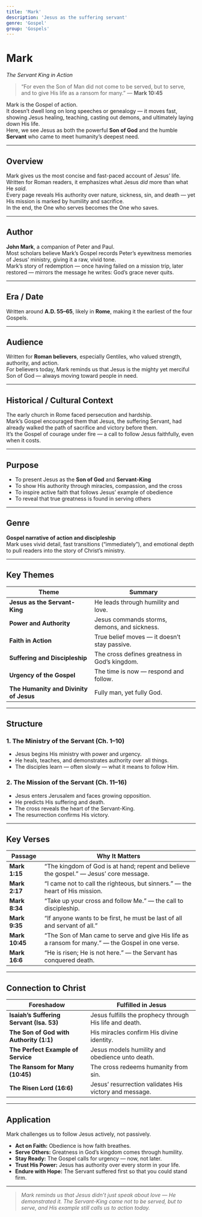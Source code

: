 ```yaml
---
title: 'Mark'
description: 'Jesus as the suffering servant'
genre: 'Gospel'
group: 'Gospels'
---
```


# Mark  
*The Servant King in Action*

> “For even the Son of Man did not come to be served, but to serve, and to give His life as a ransom for many.” — **Mark 10:45**

Mark is the Gospel of action.  
It doesn’t dwell long on long speeches or genealogy — it moves fast, showing Jesus healing, teaching, casting out demons, and ultimately laying down His life.  
Here, we see Jesus as both the powerful **Son of God** and the humble **Servant** who came to meet humanity’s deepest need.

---

## Overview  
Mark gives us the most concise and fast-paced account of Jesus’ life.  
Written for Roman readers, it emphasizes what Jesus *did* more than what He *said*.  
Every page reveals His authority over nature, sickness, sin, and death — yet His mission is marked by humility and sacrifice.  
In the end, the One who serves becomes the One who saves.

---

## Author  
**John Mark**, a companion of Peter and Paul.  
Most scholars believe Mark’s Gospel records Peter’s eyewitness memories of Jesus’ ministry, giving it a raw, vivid tone.  
Mark’s story of redemption — once having failed on a mission trip, later restored — mirrors the message he writes: God’s grace never quits.

---

## Era / Date  
Written around **A.D. 55–65**, likely in **Rome**, making it the earliest of the four Gospels.

---

## Audience  
Written for **Roman believers**, especially Gentiles, who valued strength, authority, and action.  
For believers today, Mark reminds us that Jesus is the mighty yet merciful Son of God — always moving toward people in need.

---

## Historical / Cultural Context  
The early church in Rome faced persecution and hardship.  
Mark’s Gospel encouraged them that Jesus, the suffering Servant, had already walked the path of sacrifice and victory before them.  
It’s the Gospel of courage under fire — a call to follow Jesus faithfully, even when it costs.

---

## Purpose  
- To present Jesus as the **Son of God** and **Servant-King**  
- To show His authority through miracles, compassion, and the cross  
- To inspire active faith that follows Jesus’ example of obedience  
- To reveal that true greatness is found in serving others  

---

## Genre  
**Gospel narrative of action and discipleship**  
Mark uses vivid detail, fast transitions (“immediately”), and emotional depth to pull readers into the story of Christ’s ministry.

---

## Key Themes  

| Theme | Summary |
|-------|----------|
| **Jesus as the Servant-King** | He leads through humility and love. |
| **Power and Authority** | Jesus commands storms, demons, and sickness. |
| **Faith in Action** | True belief moves — it doesn’t stay passive. |
| **Suffering and Discipleship** | The cross defines greatness in God’s kingdom. |
| **Urgency of the Gospel** | The time is now — respond and follow. |
| **The Humanity and Divinity of Jesus** | Fully man, yet fully God. |

---

## Structure  

### 1. The Ministry of the Servant (Ch. 1–10)
- Jesus begins His ministry with power and urgency.  
- He heals, teaches, and demonstrates authority over all things.  
- The disciples learn — often slowly — what it means to follow Him.  

### 2. The Mission of the Servant (Ch. 11–16)
- Jesus enters Jerusalem and faces growing opposition.  
- He predicts His suffering and death.  
- The cross reveals the heart of the Servant-King.  
- The resurrection confirms His victory.  

---

## Key Verses  

| Passage | Why It Matters |
|----------|----------------|
| **Mark 1:15** | “The kingdom of God is at hand; repent and believe the gospel.” — Jesus’ core message. |
| **Mark 2:17** | “I came not to call the righteous, but sinners.” — the heart of His mission. |
| **Mark 8:34** | “Take up your cross and follow Me.” — the call to discipleship. |
| **Mark 9:35** | “If anyone wants to be first, he must be last of all and servant of all.” |
| **Mark 10:45** | “The Son of Man came to serve and give His life as a ransom for many.” — the Gospel in one verse. |
| **Mark 16:6** | “He is risen; He is not here.” — the Servant has conquered death. |

---

## Connection to Christ  

| Foreshadow | Fulfilled in Jesus |
|-------------|-------------------|
| **Isaiah’s Suffering Servant (Isa. 53)** | Jesus fulfills the prophecy through His life and death. |
| **The Son of God with Authority (1:1)** | His miracles confirm His divine identity. |
| **The Perfect Example of Service** | Jesus models humility and obedience unto death. |
| **The Ransom for Many (10:45)** | The cross redeems humanity from sin. |
| **The Risen Lord (16:6)** | Jesus’ resurrection validates His victory and message. |

---

## Application  
Mark challenges us to follow Jesus actively, not passively.  
- **Act on Faith:** Obedience is how faith breathes.  
- **Serve Others:** Greatness in God’s kingdom comes through humility.  
- **Stay Ready:** The Gospel calls for urgency — now, not later.  
- **Trust His Power:** Jesus has authority over every storm in your life.  
- **Endure with Hope:** The Servant suffered first so that you could stand firm.  

---

> *Mark reminds us that Jesus didn’t just speak about love — He demonstrated it. The Servant-King came not to be served, but to serve, and His example still calls us to action today.*
